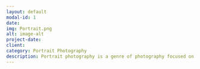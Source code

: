 ```yaml
---
layout: default
modal-id: 1
date: 
img: Portrait.png
alt: image-alt
project-date: 
client: 
category: Portrait Photography
description: Portrait photography is a genre of photography focused on capturing the personality, likeness, and mood of a person or group of people. It goes beyond simply recording a visual representation, aiming to convey the subject's character, emotions, and inner world through techniques like lighting, composition, and posing.
---
```

